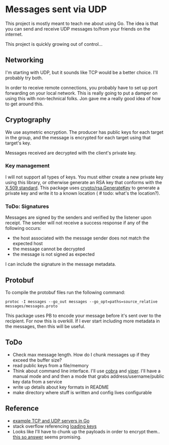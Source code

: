 
# Messages sent via UDP

This project is mostly meant to teach me about using Go.
The idea is that you can send and receive UDP messages to/from
your friends on the internet.

This project is quickly growing out of control...

## Networking

I'm starting with UDP, but it sounds like TCP would be a better choice.
I'll probably try both.

In order to receive remote connections, you probably have to set up
port forwarding on your local network.
This is really going to put a damper on using this with non-technical folks.
Jon gave me a really good idea of how to get around this.

## Cryptography

We use asymetric encryption.
The producer has public keys for each target in the group,
and the message is encrypted for each target using that target's key.

Messages received are decrypted with the client's private key.

### Key management

I will not support all types of keys.
You must either create a new private key using this library,
or otherwise generate an RSA key that conforms with
the [X.509 standard](https://en.wikipedia.org/wiki/X.509).
This package uses [crypto/rsa.GenerateKey](https://pkg.go.dev/crypto/rsa#GenerateKey)
to generate a private key and write it to a known location ( # todo: what's the location?).

### ToDo: Signatures
Messages are signed by the senders and verified by the listener upon receipt.
The sender will not receive a success response if any of the following occurs:

- the host associated with the message sender does not match the expected host
- the message cannot be decrypted
- the message is not signed as expected

I can include the signature in the message metadata.


## Protobuf

To compile the protobuf files run the following command:

```shell
protoc -I messages --go_out messages --go_opt=paths=source_relative messages/messages.proto
```

This package uses PB to encode your message before it's sent over to the recipient.
For now this is overkill.
If I ever start including more metadata in the messages, then this will be useful.

## ToDo

- Check max message length.
How do I chunk messages up if they exceed the buffer size?
- read public keys from a file/memory
- Think about command line interface.
I'll use [cobra](https://github.com/spf13/cobra/) and [viper](https://github.com/spf13/viper).
I'll have a manual mode and and then a mode that grabs address/username/public key data from a service
- write up details about key formats in README
- make directory where stuff is written and config lives configurable


## Reference

- [example TCP and UDP servers in Go](https://www.linode.com/docs/guides/developing-udp-and-tcp-clients-and-servers-in-go/)
- stack overflow referencing
[loading keys](https://stackoverflow.com/questions/13555085/save-and-load-crypto-rsa-privatekey-to-and-from-the-disk)
- Looks like I'll have to chunk up the payloads in order to encrypt them..
[this so answer](https://stackoverflow.com/a/67035019/14223687) seems promising.
